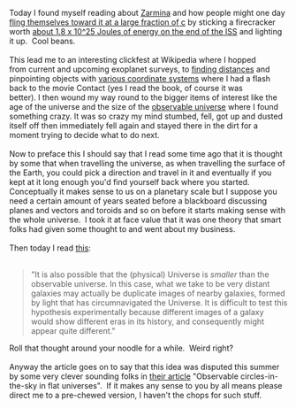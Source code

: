 Today I found myself reading about <a href="http://en.wikipedia.org/wiki/Gliese_581_g">Zarmina</a>&nbsp;and how people might one day <a href="http://io9.com/5656375/future-explorers-could-reach-the-earthlike-planet-zarmina-in-just-61-years">fling themselves toward it at a large fraction of c</a> by sticking a firecracker worth <a href="http://usersguidetotheuniverse.com/?p=1217">about 1.8 x 10^25 Joules of energy on the end of the ISS</a> and lighting it up.&nbsp; Cool beans.<br /><br />This lead me to an interesting clickfest at Wikipedia where I&nbsp;hopped from&nbsp;current and upcoming&nbsp;exoplanet surveys, to&nbsp;<a href="http://en.wikipedia.org/wiki/Parsec">finding distances</a> and pinpointing objects&nbsp;with <a href="http://en.wikipedia.org/wiki/Celestial_coordinate_system">various&nbsp;coordinate systems</a>&nbsp;where I had a flash back to the movie Contact (yes I read the book, of course it was better).&nbsp;I&nbsp;then wound&nbsp;my way round to the bigger items of interest like the age of the universe and the size of&nbsp;the <a href="http://en.wikipedia.org/wiki/Observable_universe">observable&nbsp;universe</a> where I found something crazy.&nbsp;It was so crazy&nbsp;my mind stumbed, fell, got up and dusted itself off then immediately fell again and stayed there in the dirt&nbsp;for a moment trying to decide what to do next.<br /><br />Now to preface this I should say that I read some time ago that it is thought by some&nbsp;that&nbsp;when travelling the universe, as when travelling&nbsp;the surface of the Earth, you could pick a direction and travel in it and eventually if you kept at it long enough you'd find yourself back where you started.&nbsp; Conceptually it makes sense to us on a planetary scale but I suppose you need a certain amount of years seated before a blackboard discussing planes and vectors and toroids and so&nbsp;on&nbsp;before it starts making sense with the whole universe.&nbsp; I took it at face value that it was one theory that smart folks had given some thought to and went about my business.&nbsp; <br /><br />Then today I read <a href="http://en.wikipedia.org/wiki/Observable_universe#The_Universe_versus_the_observable_universe">this</a>:<br /><br /><blockquote>"It is also possible that the (physical)&nbsp;Universe is <i>smaller</i> than the observable universe. In this case, what we take to be very distant galaxies may actually be duplicate images of nearby galaxies, formed by light that has circumnavigated the Universe. It is difficult to test this hypothesis experimentally because different images of a galaxy would show different eras in its history, and consequently might appear quite different."﻿</blockquote>Roll that thought around your noodle for a while.&nbsp; Weird right?<br /><br />Anyway the article goes on to say that this idea was disputed this summer by some very clever sounding folks in <a href="http://arxiv.org/abs/1007.3466">their article</a>&nbsp;"Observable circles-in-the-sky in flat universes".&nbsp; If it makes any sense to you by all means please direct me to&nbsp;a pre-chewed version, I haven't the chops for such stuff.